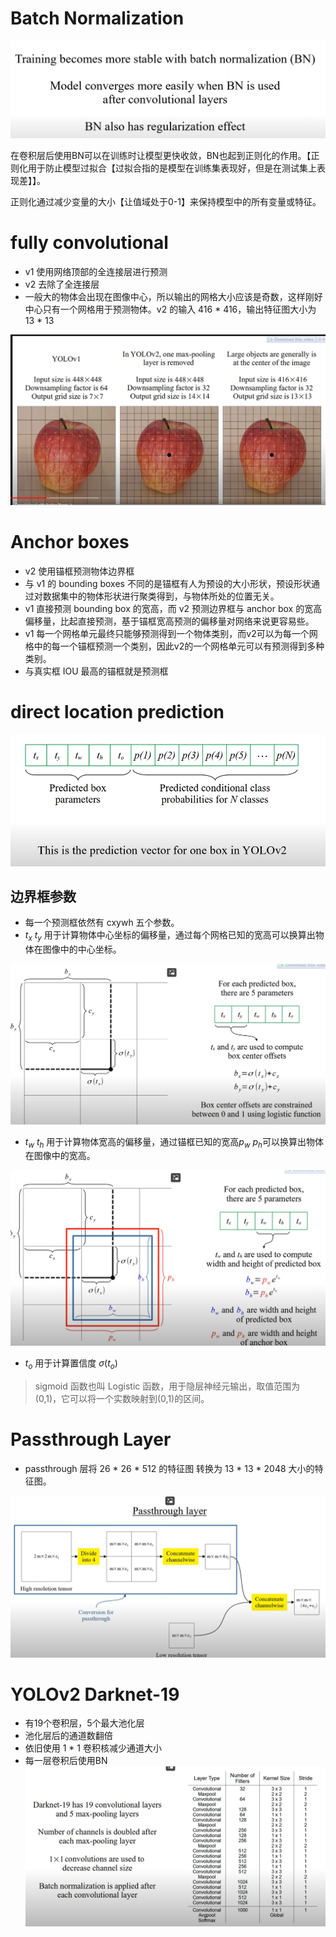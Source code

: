 # Batch Normalization

![](/images/yolov2/yolov2_2023-03-02-10-21-23.png)

在卷积层后使用BN可以在训练时让模型更快收敛，BN也起到正则化的作用。【正则化用于防止模型过拟合【过拟合指的是模型在训练集表现好，但是在测试集上表现差】】。

正则化通过减少变量的大小【让值域处于0-1】来保持模型中的所有变量或特征。

#  fully convolutional  

- v1 使用网络顶部的全连接层进行预测
- v2 去除了全连接层
- 一般大的物体会出现在图像中心，所以输出的网格大小应该是奇数，这样刚好中心只有一个网格用于预测物体。v2 的输入 416 * 416，输出特征图大小为 13 * 13

![](/images/yolov2/yolov2_2023-03-02-10-31-42.png)


# Anchor boxes 

- v2 使用锚框预测物体边界框
- 与 v1 的 bounding boxes 不同的是锚框有人为预设的大小形状，预设形状通过对数据集中的物体形状进行聚类得到，与物体所处的位置无关。
- v1 直接预测 bounding box 的宽高，而 v2 预测边界框与 anchor box 的宽高偏移量，比起直接预测，基于锚框宽高预测的偏移量对网络来说更容易些。
- v1 每一个网格单元最终只能够预测得到一个物体类别，而v2可以为每一个网格中的每一个锚框预测一个类别，因此v2的一个网格单元可以有预测得到多种类别。
- 与真实框 IOU 最高的锚框就是预测框


# direct location prediction

![](/images/yolov2/yolov2_2023-03-02-10-51-13.png)

## 边界框参数 

- 每一个预测框依然有 cxywh 五个参数。
- $t_x$ $t_y$ 用于计算物体中心坐标的偏移量，通过每个网格已知的宽高可以换算出物体在图像中的中心坐标。

![](/images/yolov2/yolov2_2023-03-02-10-51-53.png)

- $t_w$ $t_h$ 用于计算物体宽高的偏移量，通过锚框已知的宽高$p_w$ $p_h$可以换算出物体在图像中的宽高。


 
![](/images/yolov2/yolov2_2023-03-02-11-03-20.png)


- $t_o$ 用于计算置信度 $\sigma(t_o)$ 
> sigmoid 函数也叫 Logistic 函数，用于隐层神经元输出，取值范围为(0,1)，它可以将一个实数映射到(0,1)的区间。


# Passthrough Layer 

- passthrough 层将 26 * 26 * 512 的特征图 转换为 13 * 13 * 2048 大小的特征图。

![](/images/yolov2/yolov2_2023-03-02-11-15-03.png)

# YOLOv2 Darknet-19

- 有19个卷积层，5个最大池化层
- 池化层后的通道数翻倍
- 依旧使用 1 * 1 卷积核减少通道大小
- 每一层卷积后使用BN
![](/images/yolov2/yolov2_2023-03-02-11-16-44.png)
